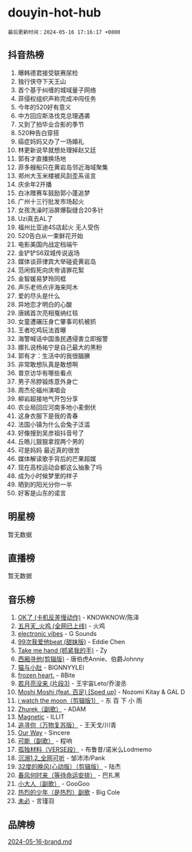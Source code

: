 # douyin-hot-hub

`最后更新时间：2024-05-16 17:16:17 +0800`

## 抖音热榜

1. 曝韩德君接受联赛尿检
1. 独行侠夺下天王山
1. 首个基于纠缠的城域量子网络
1. 菲侵权组织声称完成冲闯任务
1. 今年的520好有意义
1. 中方回应斯洛伐克总理遇袭
1. 又到了拍毕业合影的季节
1. 520种告白穿搭
1. 癌症妈妈又办了一场婚礼
1. 林更新说早就想处理掉赵又廷
1. 郭有才直播换场地
1. 菲多艘船只在黄岩岛邻近海域聚集
1. 郑州大玉米楼被风刮歪系谣言
1. 庆余年2开播
1. 白冰赠赛车鼓励郭小蓬追梦
1. 广州十三行批发市场起火
1. 女孩洗澡时浴屏爆裂缝合20多针
1. Uzi真去AL了
1. 福州比亚迪4S店起火 无人受伤
1. 520告白从一束鲜花开始
1. 电影美国内战定档端午
1. 金铲铲S6双城传说返场
1. 媒体谈菲律宾大举碰瓷黄岩岛
1. 范闲假死向庆帝请罪花絮
1. 金智媛易梦玲同框
1. 声乐老师点评海来阿木
1. 爱的尽头是什么
1. 异地恋才明白的心酸
1. 唐嫣首次亮相戛纳红毯
1. 女童遭碾压身亡肇事司机被抓
1. 王者吃鸡玩法首曝
1. 海警喊话中国渔民遇侵害立即报警
1. 娜扎说杨祐宁是自己最大的黑粉
1. 郭有才：生活中的我很腼腆
1. 非常敢想队真是敢想啊
1. 普京访华有哪些看点
1. 男子吊脖锻炼意外身亡
1. 周杰伦福州演唱会
1. 柳岩超接地气开包分享
1. 农业局回应河南多地小麦倒伏
1. 这身衣服下是我的青春
1. 法国小镇为什么会兔子泛滥
1. 好像搜到吴彦祖抖音号了
1. 丘皓儿狠狠拿捏两个男的
1. 可是妈妈 最近真的很苦
1. 媒体解读歌手背后的芒果超媒
1. 现在高校运动会都这么抽象了吗
1. 成为小时候梦里的样子
1. 晒到的阳光分你一半
1. 好客是山东的诺言

## 明星榜

暂无数据

## 直播榜

暂无数据

## 音乐榜

1. [OK了 (卡机反差慢动作)](https://sf5-hl-cdn-tos.douyinstatic.com/obj/tos-cn-ve-2774/osXWgLGizaDPmw9B0CIggvCFeIAAebk1YMe8jD) - KNOWKNOW/陈泽
1. [五月天_火鸡 (全网已上线)](https://sf3-cdn-tos.douyinstatic.com/obj/tos-cn-ve-2774/oEtOMSQZstjlJ4nfBEgeqN29IbWjkmDBrFtF2C) - 火鸡
1. [electronic vibes](https://sf5-hl-cdn-tos.douyinstatic.com/obj/tos-cn-ve-2774/oMIpXkYtpBe14gZjOFMCLfhBv1zjK1O3Ztar9Q) - G Sounds
1. [99次我爱他beat (甜妹版)](https://sf5-hl-cdn-tos.douyinstatic.com/obj/tos-cn-ve-2774/ocBPCLaDWFQr2tJdQmEDjGfSYIjegYYPBQZykZ) - Eddie Chen
1. [Take me hand (抓紧我的手)](https://sf6-cdn-tos.douyinstatic.com/obj/tos-cn-ve-2774/os8GB2fDQQmJZTmtomg0gHX5fBACiEgcFgEKYg) - Zy
1. [西厢寻他(剪辑版)](https://sf6-cdn-tos.douyinstatic.com/obj/tos-cn-ve-2774/oUsAVfAQKlRNxEv5qxvIB8o5qmIWUcXbzJKJhw) - 唐伯虎Annie、伯爵Johnny
1. [猫与小肚](https://sf6-cdn-tos.douyinstatic.com/obj/tos-cn-ve-2774/osZeoClMECgK8DYl6VebABgbchEtPYQjZEnRtd) - BIGNNYYLEI
1. [frozen heart.](https://sf3-cdn-tos.douyinstatic.com/obj/tos-cn-ve-2774/oIIWJfyjIACZA9zQMtnJ6hQQhFC4vhCupoRBsO) - 8Bite
1. [若月亮没来 (片段3)](https://sf5-hl-cdn-tos.douyinstatic.com/obj/tos-cn-ve-2774/okfyEUsGW1B1ovJi5JiN9IjvAT2lMwA054GoEB) - 王宇宙Leto/乔浚丞
1. [Moshi Moshi (feat. 百足) [Sped up]](https://sf3-cdn-tos.douyinstatic.com/obj/tos-cn-ve-2774/ocCPFQcXJLeroaIdQLIGAoeeYM3OAUYGDguHXz) - Nozomi Kitay & GAL D
1. [i watch the moon（剪辑版1）](https://sf5-hl-cdn-tos.douyinstatic.com/obj/tos-cn-ve-2774/o0I9mSChzHZANMJIEBfkCQzzg6N5WAcVtqft9P) - 东 百 下 小 雨
1. [Zhurek（副歌）](https://sf5-hl-cdn-tos.douyinstatic.com/obj/tos-cn-ve-2774/ooQm8FBZQDlf0btEYgVpCcSCQfrdJGBEKZYBGS) - ADAM
1. [Magnetic](https://sf27-cdn-tos.douyinstatic.com/obj/tos-cn-ve-2774/oAQCYdBNZfLACGDmVFAsfAtpy32tqErgQ3XgBN) - ILLIT
1. [追寻你（万物复苏版）](https://sf5-hl-cdn-tos.douyinstatic.com/obj/tos-cn-ve-2774/oYeAZJsbjIDit9APmBg8u6uDUQnHmoCf3gbo74) - 王天戈/川青
1. [Our Way](https://sf5-hl-cdn-tos.douyinstatic.com/obj/tos-cn-ve-2774/o8tPEkQgQNCe0DPeFwZzYrbqLlnzBBrYidWkEZ) - Sincere
1. [可能（副歌）](https://sf5-hl-cdn-tos.douyinstatic.com/obj/tos-cn-ve-2774/cde1731888894259b333569393c2fb51) - 程响
1. [孤独材料（VERSE段）](https://sf5-hl-cdn-tos.douyinstatic.com/obj/tos-cn-ve-2774/ocX7glDNHYlwFeYrGQfBZoThtvPWy8tCCEBGKQ) - 布鲁昔/诺米么Lodmemo
1. [沉溺1.2_全网可听](https://sf6-cdn-tos.douyinstatic.com/obj/tos-cn-ve-2774/ok2QoiBqsWAX9McZmWiI9gAB0EzwD4Xj6yfmtH) - 邹沛沛/Pank
1. [32度的晚风(心动版）（剪辑版）](https://sf27-cdn-tos.douyinstatic.com/obj/tos-cn-ve-2774/owNyabsyWdzUulxhoJfK8IBXgp0UMQAHpvGh2B) - 陆杰
1. [春风何时来（等待命运安排）](https://sf5-hl-cdn-tos.douyinstatic.com/obj/tos-cn-ve-2774/oICBNbD3gelMfB4WgiD1KI2jQtXZE2FgHLwtsl) - 巴扎黑
1. [小大人（副歌）](https://sf5-hl-cdn-tos.douyinstatic.com/obj/tos-cn-ve-2774/oIhaDwehWhLFsVIG7QIICLLazDNGJAGg5geeb4) - GooGoo
1. [热烈的少年（是热烈）副歌](https://sf3-cdn-tos.douyinstatic.com/obj/tos-cn-ve-2774/owVNI0CLDAUMtSz6TEYvfFBFL4UDFFhLfgK8fa) - Big Cole
1. [未必](https://sf5-hl-cdn-tos.douyinstatic.com/obj/tos-cn-ve-2774/ogntQMFnKQDZUgTCYuJgfLEtleYZZFxBQqhhFB) - 言瑾羽

## 品牌榜

[2024-05-16-brand.md](2024-05-16-brand.md)
